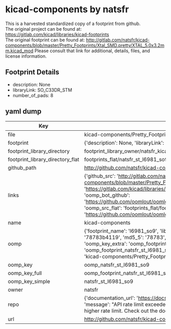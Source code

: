 # kicad-components by natsfr  
This is a harvested standardized copy of a footprint from github.  
The original project can be found at:  
https://gitlab.com/kicad/libraries/kicad-footprints  
The original footprint can be found at:
http://gitlab.com/natsfr/kicad-components/blob/master/Pretty_Footprints/Xtal_SMD.pretty/XTAL_5.0x3.2mm.kicad_mod
Please consult that link for additional, details, files, and license information.  
## Footprint Details
* description: None  
* libraryLink: SO_C33DR_STM  
* number_of_pads: 8  
## yaml dump  
| Key | Value |  
| --- | --- |  
| file | kicad-components/Pretty_Footprints/ST.pretty/L6981_SO9.kicad_mod |  
| footprint | {'description': None, 'libraryLink': 'SO_C33DR_STM', 'number_of_pads': 8} |  
| footprint_library_directory | footprint_library_owner/natsfr_kicad-components |  
| footprint_library_directory_flat | footprints_flat/natsfr_st_l6981_so9/working |  
| github_path | http://github.com/natsfr/kicad-components/blob/master/Pretty_Footprints/ST.pretty/L6981_SO9.kicad_mod |  
| links | {'github_src': 'http://gitlab.com/natsfr/kicad-components/blob/master/Pretty_Footprints/Xtal_SMD.pretty/XTAL_5.0x3.2mm.kicad_mod', 'github_src_repo': 'https://gitlab.com/kicad/libraries/kicad-footprints', 'oomp_bot': 'footprints/natsfr_st_l6981_so9/working', 'oomp_bot_github': 'https://github.com/oomlout/oomlout_oomp_footprint_bot/tree/main/footprints/natsfr_st_l6981_so9/working', 'oomp_src_flat': 'footprints_flat/footprints_flat/natsfr_st_l6981_so9/working', 'oomp_src_flat_github': 'https://github.com/oomlout/oomlout_oomp_footprint_src/tree/main/footprints_flat/natsfr_st_l6981_so9/working'} |  
| name | kicad-components |  
| oomp | {'footprint_name': 'l6981_so9', 'library_name': 'st', 'md5': '78783b41199e0ee9e3fb4a41043271fe', 'md5_10': '78783b4119', 'md5_5': '78783', 'md5_6': '78783b', 'oomp_key': 'oomp_natsfr_st_l6981_so9', 'oomp_key_extra': 'oomp_footprint_natsfr_st_l6981_so9', 'oomp_key_full': 'oomp_footprint_natsfr_st_l6981_so9_78783b', 'oomp_key_simple': 'natsfr_st_l6981_so9', 'original_filename': 'kicad-components/Pretty_Footprints/ST.pretty/L6981_SO9.kicad_mod', 'owner_name': 'natsfr'} |  
| oomp_key | oomp_natsfr_st_l6981_so9 |  
| oomp_key_full | oomp_footprint_natsfr_st_l6981_so9 |  
| oomp_key_simple | natsfr_st_l6981_so9 |  
| owner | natsfr |  
| repo | {'documentation_url': 'https://docs.github.com/rest/overview/resources-in-the-rest-api#rate-limiting', 'message': "API rate limit exceeded for 84.66.173.59. (But here's the good news: Authenticated requests get a higher rate limit. Check out the documentation for more details.)"} |  
| url | http://github.com/natsfr/kicad-components |  


